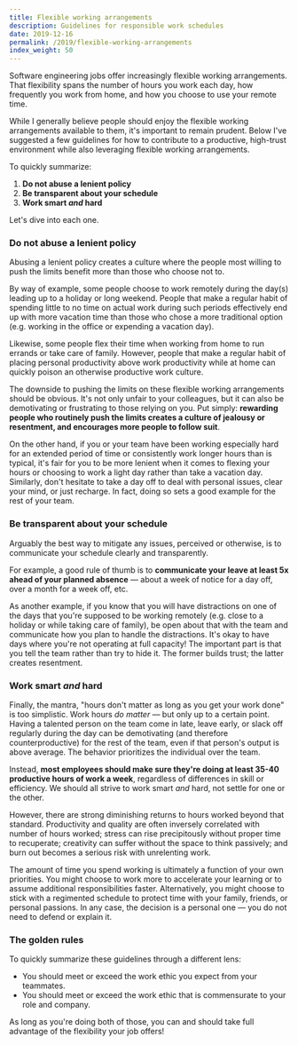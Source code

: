 ```yaml
---
title: Flexible working arrangements
description: Guidelines for responsible work schedules
date: 2019-12-16
permalink: /2019/flexible-working-arrangements
index_weight: 50
---
```


Software engineering jobs offer increasingly flexible working arrangements. That flexibility spans the number of hours you work each day, how frequently you work from home, and how you choose to use your remote time.

While I generally believe people should enjoy the flexible working arrangements available to them, it's important to remain prudent. Below I've suggested a few guidelines for how to contribute to a productive, high-trust environment while also leveraging flexible working arrangements.

To quickly summarize:

1. **Do not abuse a lenient policy**
2. **Be transparent about your schedule**
3. **Work smart _and_ hard**

Let's dive into each one.

### Do not abuse a lenient policy

Abusing a lenient policy creates a culture where the people most willing to push the limits benefit more than those who choose not to.

By way of example, some people choose to work remotely during the day(s) leading up to a holiday or long weekend. People that make a regular habit of spending little to no time on actual work during such periods effectively end up with more vacation time than those who chose a more traditional option (e.g. working in the office or expending a vacation day).

Likewise, some people flex their time when working from home to run errands or take care of family. However, people that make a regular habit of placing personal productivity above work productivity while at home can quickly poison an otherwise productive work culture.

The downside to pushing the limits on these flexible working arrangements should be obvious. It's not only unfair to your colleagues, but it can also be demotivating or frustrating to those relying on you. Put simply: **rewarding people who routinely push the limits creates a culture of jealousy or resentment, and encourages more people to follow suit**.

On the other hand, if you or your team have been working especially hard for an extended period of time or consistently work longer hours than is typical, it's fair for you to be more lenient when it comes to flexing your hours or choosing to work a light day rather than take a vacation day. Similarly, don't hesitate to take a day off to deal with personal issues, clear your mind, or just recharge. In fact, doing so sets a good example for the rest of your team.

### Be transparent about your schedule

Arguably the best way to mitigate any issues, perceived or otherwise, is to communicate your schedule clearly and transparently.

For example, a good rule of thumb is to **communicate your leave at least 5x ahead of your planned absence** &mdash; about a week of notice for a day off, over a month for a week off, etc.

As another example, if you know that you will have distractions on one of the days that you're supposed to be working remotely (e.g. close to a holiday or while taking care of family), be open about that with the team and communicate how you plan to handle the distractions. It's okay to have days where you're not operating at full capacity! The important part is that you tell the team rather than try to hide it. The former builds trust; the latter creates resentment.

### Work smart *and* hard

Finally, the mantra, "hours don't matter as long as you get your work done" is too simplistic. Work hours *do matter* &mdash; but only up to a certain point. Having a talented person on the team come in late, leave early, or slack off regularly during the day can be demotivating (and therefore counterproductive) for the rest of the team, even if that person's output is above average. The behavior prioritizes the individual over the team.

Instead, **most employees should make sure they're doing at least 35-40 productive hours of work a week**, regardless of differences in skill or efficiency. We should all strive to work smart *and* hard, not settle for one or the other.

However, there are strong diminishing returns to hours worked beyond that standard. Productivity and quality are often inversely correlated with number of hours worked; stress can rise precipitously without proper time to recuperate; creativity can suffer without the space to think passively; and burn out becomes a serious risk with unrelenting work.

The amount of time you spend working is ultimately a function of your own priorities. You might choose to work more to accelerate your learning or to assume additional responsibilities faster. Alternatively, you might choose to stick with a regimented schedule to protect time with your family, friends, or personal passions. In any case, the decision is a personal one &mdash; you do not need to defend or explain it.

### The golden rules

To quickly summarize these guidelines through a different lens:

* You should meet or exceed the work ethic you expect from your teammates.
* You should meet or exceed the work ethic that is commensurate to your role and company.

As long as you're doing both of those, you can and should take full advantage of the flexibility your job offers!
